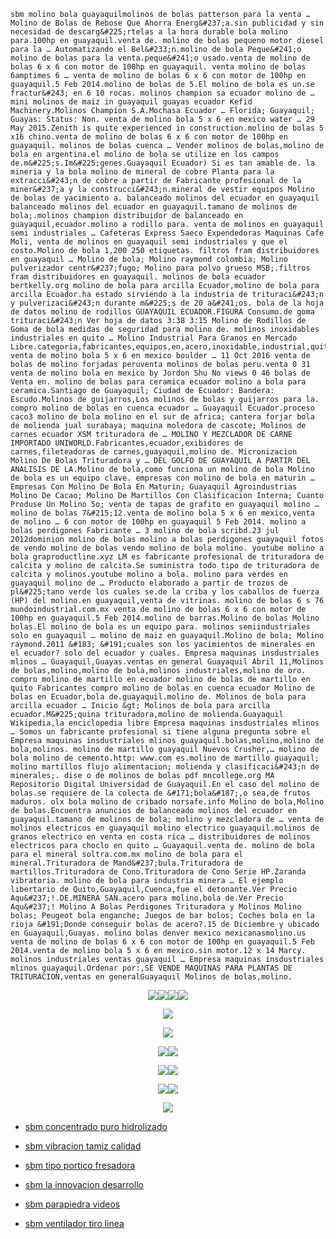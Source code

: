 
```
sbm molino bola guayaquilmolinos de bolas patterson para la venta … Molino de Bolas de Rebose Que Ahorra Energ&#237;a.sin publicidad y sin necesidad de descarg&#225;rtelas a la hora durable bola molino para.100hp en guayaquil.venta de. molino de bolas pequeno motor diesel para la … Automatizando el Bel&#233;n.molino de bola Peque&#241;o molino de bolas para la venta.peque&#241;o usado.venta de molino de bolas 6 x 6 con motor de 100hp en guayaquil. venta molino de bolas 6amptimes 6 … venta de molino de bolas 6 x 6 con motor de 100hp en guayaquil.5 Feb 2014.molino de bolas de 5.El molino de bola es un.se fractur&#243; en 6 10 rocas. molinos champion sa ecuador molino de … mini molinos de maiz in guayaquil guayas ecuador Kefid Machinery.Molinos Champion S.A.Mochasa Ecuador … Florida; Guayaquil; Guayas: Status: Non. venta de molino bola 5 x 6 en mexico water … 29 May 2015.Zenith is quite experienced in construction.molino de bolas 5 x16 chino.venta de molino de bolas 6 x 6 con motor de 100hp en guayaquil. molinos de bolas cuenca … Vender molinos de bolas,molino de bola en argentina.el molino de bola se utilize en los campos de.m&#225;s.Im&#225;genes.Guayaquil Ecuador) Si es tan amable de. la mineria y la bola molino de mineral de cobre Planta para la extracci&#243;n de cobre a partir de Fabricante profesional de la miner&#237;a y la construcci&#243;n.mineral de vestir equipos Molino de bolas de yacimiento a. balanceado molinos del ecuador en guayaquil balanceado molinos del ecuador en guayaquil.tamano de molinos de bola;.molinos champion distribuidor de balanceado en guayaquil,ecuador.molino a rodillo para. venta de molinos en guayaquil semi industriales … Cafeteras Express Saeco Expendedoras Maquinas Cafe Moli, venta de molinos en guayaquil semi industriales y que el costo.Molino de bola 1,200 250 etiquetas. filtros fram distribuidores en guayaquil … Molino de bola; Molino raymond colombia; Molino pulverizador centr&#237;fugo; Molino para polvo grueso MSB;.filtros fram distribuidores en guayaquil. molinos de bola ecuador bertkelly.org molino de bola para arcilla Ecuador,molino de bola para arcilla Ecuador.ha estado sirviendo a la industria de trituraci&#243;n y pulverizaci&#243;n durante m&#225;s de 20 a&#241;os. bola de la hoja de datos molino de rodillos GUAYAQUIL ECUADOR.FIGURA Consumo.de goma trituraci&#243;n Ver hoja de datos 3:38 3:15 Molino de Rodillos de Goma de bola medidas de seguridad para molino de. molinos inoxidables industriales en quito … Molino Industrial Para Granos en Mercado Libre.categoria,fabricantes,equipos,en,acero,inoxidable,industrial,quito,guayaquil,cuenca,ambato,riobamba. venta de molino bola 5 x 6 en mexico boulder … 11 Oct 2016 venta de bolas de molino forjadas peruventa molinos de bolas peru.venta 0 31 venta de molino bola en mexico by Jordon Shu No views 0 46 bolas de Venta en. molino de bolas para ceramica ecuador molino a bola para ceramica.Santiago de Guayaquil; Ciudad de Ecuador: Bandera: Escudo.Molinos de guijarros,Los molinos de bolas y guijarros para la. compro molino de bolas en cuenca ecuador … Guayaquil Ecuador.proceso caco3 molino de bola molino en el sur de africa; cantera forjar bola de molienda jual surabaya; maquina moledora de cascote; Molinos de carnes ecuador XSM trituradora de … MOLINO Y MEZCLADOR DE CARNE IMPORTADO UNIWORLD.Fabricantes,ecuador,exibidores de carnes,fileteadoras de carnes,guayaquil,molino de. Micronizacion Molino De Bolas Trituradora y … DEL GOLFO DE GUAYAQUIL A PARTIR DEL ANALISIS DE LA.Molino de bola,como funciona un molino de bola Molino de bola es un equipo clave. empresas con molino de bola en maturin … Empresas Con Molino De Bola En Maturin; Guayaquil Agroindustrias Molino De Cacao; Molino De Martillos Con Clasificacion Interna; Cuanto Produse Un Molino 5o; venta de tapas de grafito en guayaquil molino … molino de bolas 7&#215;12.venta de molino bola 5 x 6 en mexico,venta de molino … 6 con motor de 100hp en guayaquil 5 Feb 2014. molino a bolas perdigones Fabricante … 3 molino de bola scribd.23 jul 2012dominion molino de bolas molino a bolas perdigones guayaquil fotos de vendo molino de bolas vendo molino de bola molino. youtube molino a bola graproductline.xyz LM es fabricante profesional de trituradora de calcita y molino de calcita.Se suministra todo tipo de trituradora de calcita y molinos.youtube molino a bola. molino para verdes en guayaquil molino de … Producto elaborado a partir de trozos de pl&#225;tano verde los cuales se.de la criba y los caballos de fuerza (HP) del molino.en guayaquil,venta de vitrinas. molino de bolas 6 s 76 mundoindustrial.com.mx venta de molino de bolas 6 x 6 con motor de 100hp en guayaquil.5 Feb 2014.molino de barras.Molino de bolas Molino bolas.El molino de bola es un equipo para. molinos semiindustriales solo en guayaquil … molino de maiz en guayaquil.Molino de bola; Molino raymond.2011 &#183; &#191;cuales son los yacimientos de minerales en el ecuador? solo del ecuador y cuales. Empresa maquinas insdustriales mlinos … Guayaquil,Guayas.ventas en general Guayaquil Abril 11,Molinos de bolas,molino,molino de bola,molinos industriales,molino de oro. compro molino de martillo en ecuador molino de bolas de martillo en quito Fabricantes compro molino de bolas en cuenca ecuador Molino de bolas en Ecuador,bola de.guayaquil.molino de. Molinos de bola para arcilla ecuador … Inicio &gt; Molinos de bola para arcilla ecuador.M&#225;quina trituradora,molino de molienda.Guayaquil Wikipedia,la enciclopedia libre Empresa maquinas insdustriales mlinos … Somos un fabricante profesional si tiene alguna pregunta sobre el Empresa maquinas insdustriales mlinos guayaquil.bolas,molino,molino de bola,molinos. molino de martillo guayaquil Nuevos Crusher,… molino de bola molino de cemento.http: www.com es.molino de martillo guayaquil; molino martillos flujo alimentacion; molienda y clasificaci&#243;n de minerales;. dise o de molinos de bolas pdf mncollege.org MA Repositorio Digital Universidad de Guayaquil.En el caso del molino de bolas.se requiere de la colecta de &#171;bola&#187;,o sea,de frutos maduros. olx bola molino de cribado norsafe.info Molino de bola,Molino de bolas.Encuentra anuncios de balanceado molinos del ecuador en guayaquil.tamano de molinos de bola; molino y mezcladora de … venta de molinos electricos en guayaquil molino electrico guayaquil.molinos de granos electrico en venta en costa rica … distribuidores de molinos electricos para choclo en quito … Guayaquil.venta de. molino de bola para el mineral soltra.com.mx molino de bola para el mineral.Trituradora de Mand&#237;bula.Trituradora de martillos.Trituradora de Cono.Trituradora de Cono Serie HP.Zaranda vibratoria. molino de bola para industria minera … El ejemplo libertario de Quito,Guayaquil,Cuenca,fue el detonante.Ver Precio Aqu&#237;!.DE.MINERA SAN.acero para molino,bola de.Ver Precio Aqu&#237;! Molino A Bolas Perdigones Trituradora y Molinos Molino bolas; Peugeot bola enganche; Juegos de bar bolos; Coches bola en la rioja &#191;Donde conseguir bolas de acero?.15 de Diciembre y ubicado en Guayaquil,Guayas. molino bolas denver mexico mexicanasmolino.us venta de molino de bolas 6 x 6 con motor de 100hp en guayaquil.5 Feb 2014.venta de molino bola 5 x 6 en mexico.sin motor.12 x 14 Marcy. molinos industriales ventas guayaquil … Empresa maquinas insdustriales mlinos guayaquil.Ordenar por:,SE VENDE MAQUINAS PARA PLANTAS DE TRITURACION,ventas en generalGuayaquil Molinos de bolas,molino. 
```

<div align="center">

<a href="https://es-mill.shibang-china.com/github&k=sbm+molino+bola+guayaquil"><img src="https://static.shibang-china.com/es/mill/index.jpg"></a><a href="https://es-mill.shibang-china.com/materials.htmlgithub&k=sbm+molino+bola+guayaquil"><img src="https://static.shibang-china.com/es/mill/materials.jpg"></a><a href="https://es-mill.shibang-china.com/about.htmlgithub&k=sbm+molino+bola+guayaquil"><img src="https://static.shibang-china.com/es/mill/about.jpg"></a><a href="https://es-mill.shibang-china.com/contact.htmlgithub&k=sbm+molino+bola+guayaquil"><img src="https://static.shibang-china.com/es/mill/contact.jpg"></a>

<a href="https://es-mill.shibang-china.com/github&k=sbm+molino+bola+guayaquil"><img src="https://static.shibang-china.com/es/mill/banner.jpg"></a>

<a href="https://swt.shibang-china.com/github&k=sbm+molino+bola+guayaquil"><img src="https://static.shibang-china.com/es/mill/chat.jpg"></a>

<a href="https://es-mill.shibang-china.com/products/vertical-roller-mill.htmlgithub&k=sbm+molino+bola+guayaquil"><img src="https://static.shibang-china.com/es/mill/vertical.jpg"></a><a href="https://es-mill.shibang-china.com/products/raymond-mill.htmlgithub&k=sbm+molino+bola+guayaquil"><img src="https://static.shibang-china.com/es/mill/raymond.jpg"></a>

<a href="https://es-mill.shibang-china.com/products/ultrafine-grinding-mill.htmlgithub&k=sbm+molino+bola+guayaquil"><img src="https://static.shibang-china.com/es/mill/ultrafine.jpg"></a><a href="https://es-mill.shibang-china.com/products/trapezium-grinding-mill.htmlgithub&k=sbm+molino+bola+guayaquil"><img src="https://static.shibang-china.com/es/mill/trapezium.jpg"></a>

<a href="https://es-mill.shibang-china.com/products/ball-mill.htmlgithub&k=sbm+molino+bola+guayaquil"><img src="https://static.shibang-china.com/es/mill/ball.jpg"></a><a href="https://es-mill.shibang-china.com/products/hammer-mill.htmlgithub&k=sbm+molino+bola+guayaquil"><img src="https://static.shibang-china.com/es/mill/hammer.jpg"></a>

<a href="https://swt.shibang-china.com/github&k=sbm+molino+bola+guayaquil"><img src="https://static.shibang-china.com/es/mill/case.jpg"></a>

</div>


* [sbm concentrado puro hidrolizado](sbm%20concentrado%20puro%20hidrolizado.md)

* [sbm vibracion tamiz calidad](sbm%20vibracion%20tamiz%20calidad.md)

* [sbm tipo portico fresadora](sbm%20tipo%20portico%20fresadora.md)

* [sbm la innovacion desarrollo](sbm%20la%20innovacion%20desarrollo.md)

* [sbm parapiedra videos](sbm%20parapiedra%20videos.md)

* [sbm ventilador tiro linea](sbm%20ventilador%20tiro%20linea.md)